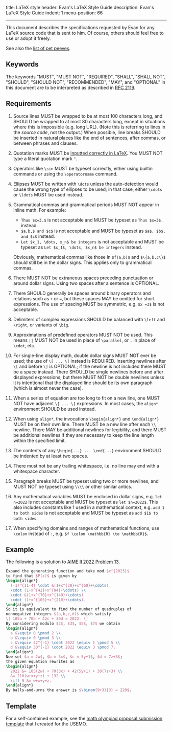 title: LaTeX style
header: Evan's LaTeX Style Guide
description: Evan's LaTeX Style Guide
indent: 1
menu-position: 66

---

This document describes the specifications requested by Evan
for any LaTeX source code that is sent to him.
Of course, others should feel free to use or adopt it freely.

See also the [list of pet peeves][peeves].

[peeves]: https://web.evanchen.cc/handouts/LaTeXPetPeeve/LaTeXPetPeeve.pdf

## Keywords

The keywords "MUST", "MUST NOT", "REQUIRED", "SHALL", "SHALL
NOT", "SHOULD", "SHOULD NOT", "RECOMMENDED", "MAY", and
"OPTIONAL" in this document are to be interpreted as described in
[RFC 2119](https://www.rfc-editor.org/rfc/rfc2119).

## Requirements

1. Source lines MUST be wrapped to be at most 100 characters long,
   and SHOULD be wrapped to at most 80 characters long,
   except in situations where this is impossible (e.g. long URL).
   (Note this is referring to lines in the _source code_, not the output.)
   When possible, line breaks SHOULD be inserted in natural places
   like the end of sentences, after commas, or between phrases and clauses.

2. Quotation marks MUST be
   [inputted correctly in LaTeX](https://tex.stackexchange.com/a/621924/76888).
   You MUST NOT type a literal quotation mark `"`.

3. Operators like `\sin` MUST be typeset correctly,
   either using builtin commands or using the `\operatorname` command.

4. Ellipses MUST be written with `\dots` unless the auto-detection would cause
   the wrong type of ellipses to be used; in that case, either `\cdots` or
   `\ldots` MUST be used instead.

5. Grammatical commas and grammatical periods MUST NOT appear in inline math.
   For example:

   - `Thus $x=3.$` is not acceptable and MUST be typeset as `Thus $x=3$.`
     instead.
   - `$a,b,$ and $c$` is not acceptable
     and MUST be typeset as `$a$, $b$, and $c$` instead.
   - `Let $x_1, \dots, x_n$ be integers` is not acceptable
     and MUST be typeset as `Let $x_1$, \dots, $x_n$ be integers` instead.

   Obviously, mathematical commas like those in `$f(a,b)$` and `$\{a,b,c\}$`
   should still be in the dollar signs.
   This applies only to grammatical commas.

6. There MUST NOT be extraneous spaces preceding punctuation
   or around dollar signs.
   Using two spaces after a sentence is OPTIONAL.

7. There SHOULD generally be spaces around binary operators
   and relations such as `+` or `=`,
   but these spaces MAY be omitted for short expressions.
   The use of spacing MUST be symmetric, e.g. `$x =3$` is not acceptable.

8. Delimiters of complex expressions SHOULD be balanced
   with `\left` and `\right`, or variants of `\big`.

9. Approximations of predefined operators MUST NOT be used.
   This means `||` MUST NOT be used in place of `\parallel`,
   or `.` in place of `\cdot`, etc.

10. For single-line display math, double dollar signs MUST NOT ever be used;
    the use of `\[ ... \]` instead is REQUIRED.
    Inserting newlines after `\[` and before `\]` is OPTIONAL;
    if the newline is not included there MUST be a space instead.
    There SHOULD be single newlines before and after displayed expressions;
    but there MUST NOT be double newlines unless it is intentional
    that the displayed line should be its own paragraph
    (which is almost never the case).

11. When a series of equation are too long to fit on a new line,
    one MUST NOT have adjacent `\[ ... \]` expressions.
    In most cases, the `align*` environment SHOULD be used instead.

12. When using `align*`, the invocations
    `\begin{align*}` and `\end{align*}` MUST be on their own line.
    There MUST be a new line after each `\\` newline.
    There MAY be additional newlines for legibility,
    and there MUST be additional newlines if they are necessary to keep
    the line length within the specified limit.

13. The contents of any `\begin{...} ... \end{...}` environment
    SHOULD be indented by at least two spaces.

14. There must not be any trailing whitespace,
    i.e. no line may end with a whitespace character.

15. Paragraph breaks MUST be typeset using two or more newlines,
    and MUST NOT be typeset using `\\\\` or other similar antics.

16. Any mathematical variables MUST be enclosed in dollar signs,
    e.g. `let n=2022` is not acceptable and MUST be typeset as `let $n=2022$`.
    This also includes constants like 1 used in a mathematical context,
    e.g. `add 1 to both sides` is not acceptable and MUST be typeset as
    `add $1$ to both sides`.

17. When specifying domains and ranges of mathematical functions,
    use `\colon` instead of `:`, e.g. `$f \colon \mathbb{R} \to \mathbb{R}$`.

## Example

The following is a solution to
[AIME II 2022 Problem 13](https://aops.com/community/p24447196).

```latex
Expand the generating function and take mod $x^{2023}$
to find that $P(x)$ is given by
\begin{align*}
  (-1)^{11-4} \cdot &(1+x^{30}+x^{60}+\cdots)
  \cdot (1+x^{42}+x^{84}+\cdots) \\
  \cdot &(1+x^{70}+x^{140}+\cdots)
  \cdot (1+x^{105}+x^{210}+\cdots).
\end{align*}
So it is equivalent to find the number of quadruples of
nonnegative integers $(a,b,c,d)$ which satisfy
\[ 105a + 70b + 42c + 30d = 2022. \]
By considering modulo $2$, $3$, $5$, $7$ we obtain
\begin{align*}
  a &\equiv 0 \pmod 2 \\
  b &\equiv 0 \pmod 3 \\
  c &\equiv 42^{-1} \cdot 2022 \equiv 1 \pmod 5 \\
  d &\equiv 30^{-1} \cdot 2022 \equiv 3 \pmod 7.
\end{align*}
Now set $a = 2w$, $b = 3x$, $c = 5y+1$, $d = 7z+3$;
the given equation rewrites as
\begin{align*}
  2022 &= 105(2w) + 70(3x) + 42(5y+1) + 30(7z+3) \\
  &= 210(w+x+y+z) + 132 \\
  \iff 9 &= w+x+y+z.
\end{align*}
By balls-and-urns the answer is $\binom{9+3}{3} = 220$.
```

## Template

For a self-contained example, see the
[math olympiad proposal submission template](/upload/submission-template.tex)
that I created for the USEMO.
